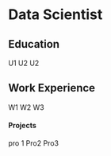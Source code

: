 # Data Scientist

## Education
U1
U2
U2

## Work Experience
W1
W2
W3

#### Projects
pro 1
Pro2
Pro3
